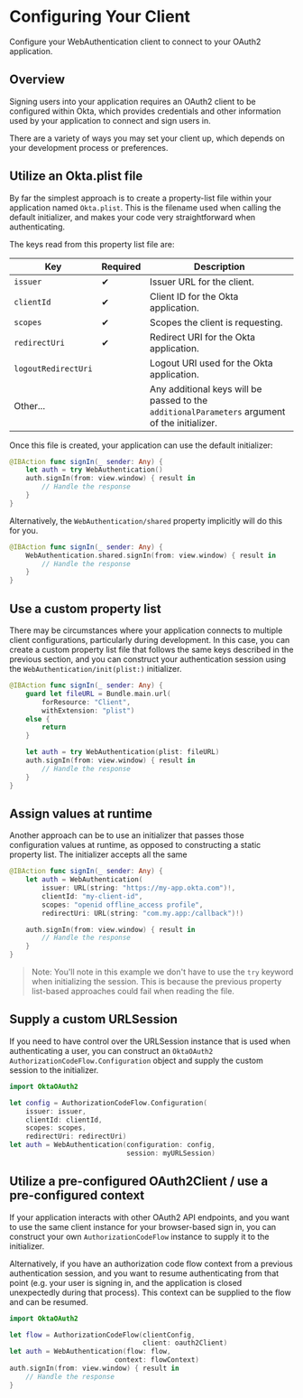 # Configuring Your Client

Configure your WebAuthentication client to connect to your OAuth2 application.

## Overview

Signing users into your application requires an OAuth2 client to be configured within Okta, which provides credentials and other information used by your application to connect and sign users in.

There are a variety of ways you may set your client up, which depends on your development process or preferences.

## Utilize an Okta.plist file

By far the simplest approach is to create a property-list file within your application named `Okta.plist`. This is the filename used when calling the default initializer, and makes your code very straightforward when authenticating.

The keys read from this property list file are:

 Key | Required | Description |
---|---|---
`issuer` | ✔ | Issuer URL for the client.
`clientId` | ✔ | Client ID for the Okta application.
`scopes` | ✔ | Scopes the client is requesting.
`redirectUri` | ✔  | Redirect URI for the Okta application.
`logoutRedirectUri` | | Logout URI used for the Okta application.
Other... | | Any additional keys will be passed to the `additionalParameters` argument of the initializer.

Once this file is created, your application can use the default initializer:

```swift
@IBAction func signIn(_ sender: Any) {
    let auth = try WebAuthentication()
    auth.signIn(from: view.window) { result in
        // Handle the response
    }
}
```

Alternatively, the ``WebAuthentication/shared`` property implicitly will do this for you.

```swift
@IBAction func signIn(_ sender: Any) {
    WebAuthentication.shared.signIn(from: view.window) { result in
        // Handle the response
    }
}
```

## Use a custom property list

There may be circumstances where your application connects to multiple client configurations, particularly during development. In this case, you can create a custom property list file that follows the same keys described in the previous section, and you can construct your authentication session using the ``WebAuthentication/init(plist:)`` initializer.

```swift
@IBAction func signIn(_ sender: Any) {
    guard let fileURL = Bundle.main.url(
        forResource: "Client",
        withExtension: "plist")
    else {
        return
    }

    let auth = try WebAuthentication(plist: fileURL)
    auth.signIn(from: view.window) { result in
        // Handle the response
    }
}
```

## Assign values at runtime

Another approach can be to use an initializer that passes those configuration values at runtime, as opposed to constructing a static property list.  The initializer accepts all the same 

```swift
@IBAction func signIn(_ sender: Any) {
    let auth = WebAuthentication(
        issuer: URL(string: "https://my-app.okta.com")!,
        clientId: "my-client-id",
        scopes: "openid offline_access profile",
        redirectUri: URL(string: "com.my.app:/callback")!)

    auth.signIn(from: view.window) { result in
        // Handle the response
    }
}
```

> Note: You'll note in this example we don't have to use the `try` keyword when initializing the session. This is because the previous property list-based approaches could fail when reading the file. 

## Supply a custom URLSession

If you need to have control over the URLSession instance that is used when authenticating a user, you can construct an `OktaOAuth2` `AuthorizationCodeFlow.Configuration` object and supply the custom session to the initializer.

```swift
import OktaOAuth2

let config = AuthorizationCodeFlow.Configuration(
    issuer: issuer,
    clientId: clientId,
    scopes: scopes,
    redirectUri: redirectUri)
let auth = WebAuthentication(configuration: config,
                             session: myURLSession)
```

## Utilize a pre-configured OAuth2Client / use a pre-configured context

If your application interacts with other OAuth2 API endpoints, and you want to use the same client instance for your browser-based sign in, you can construct your own `AuthorizationCodeFlow` instance to supply it to the initializer.

Alternatively, if you have an authorization code flow context from a previous authentication session, and you want to resume authenticating from that point (e.g. your user is signing in, and the application is closed unexpectedly during that process). This context can be supplied to the flow and can be resumed.

```swift
import OktaOAuth2

let flow = AuthorizationCodeFlow(clientConfig,
                                 client: oauth2Client)
let auth = WebAuthentication(flow: flow,
                          context: flowContext)
auth.signIn(from: view.window) { result in
    // Handle the response
}
```
